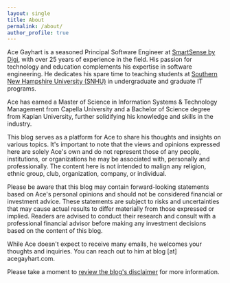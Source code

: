 ```yaml
---
layout: single
title: About
permalink: /about/
author_profile: true
---
```


Ace Gayhart is a seasoned Principal Software Engineer at [SmartSense by Digi](https://www.smartsense.co/), with over 25 years of experience in the field. His passion for technology and education complements his expertise in software engineering. He dedicates his spare time to teaching students at [Southern New Hampshire University (SNHU)](https://www.snhu.edu/) in undergraduate and graduate IT programs.

Ace has earned a Master of Science in Information Systems & Technology Management from Capella University and a Bachelor of Science degree from Kaplan University, further solidifying his knowledge and skills in the industry.

This blog serves as a platform for Ace to share his thoughts and insights on various topics. It's important to note that the views and opinions expressed here are solely Ace's own and do not represent those of any people, institutions, or organizations he may be associated with, personally and professionally. The content here is not intended to malign any religion, ethnic group, club, organization, company, or individual.

Please be aware that this blog may contain forward-looking statements based on Ace's personal opinions and should not be considered financial or investment advice. These statements are subject to risks and uncertainties that may cause actual results to differ materially from those expressed or implied. Readers are advised to conduct their research and consult with a professional financial advisor before making any investment decisions based on the content of this blog.

While Ace doesn't expect to receive many emails, he welcomes your thoughts and inquiries. You can reach out to him at blog [at] acegayhart.com.

Please take a moment to [review the blog's disclaimer](/disclaimer/) for more information.
